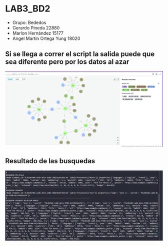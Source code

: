 # LAB3_BD2

- Grupo: Bededos
- Gerardo Pineda 22880
- Marlon Hernández 15177
- Angel Martin Ortega Yung 18020

## Si se llega a correr el script la salida puede que sea diferente pero por los datos al azar

![image](./image.png)

## Resultado de las busquedas

![image](result.png)
